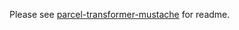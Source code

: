 Please see [parcel-transformer-mustache](https://github.com/eirikb/parcel-transformer-mustache) for readme.
